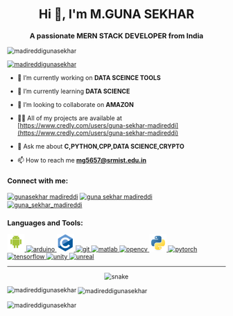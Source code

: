 <h1 align="center">Hi 👋, I'm M.GUNA SEKHAR</h1>
<h3 align="center">A passionate MERN STACK DEVELOPER from India</h3>

<p align="left"> <img src="https://komarev.com/ghpvc/?username=madireddigunasekhar&label=Profile%20views&color=0e75b6&style=flat" alt="madireddigunasekhar" /> </p>

<p align="left"> <a href="https://github.com/ryo-ma/github-profile-trophy"><img src="https://github-profile-trophy.vercel.app/?username=madireddigunasekhar" alt="madireddigunasekhar" /></a> </p>

- 🔭 I’m currently working on **DATA SCEINCE TOOLS**

- 🌱 I’m currently learning **DATA SCIENCE**

- 👯 I’m looking to collaborate on **AMAZON**

- 👨‍💻 All of my projects are available at [https://www.credly.com/users/guna-sekhar-madireddi](https://www.credly.com/users/guna-sekhar-madireddi)

- 💬 Ask me about **C,PYTHON,CPP,DATA SCIENCE,CRYPTO**

- 📫 How to reach me **mg5657@srmist.edu.in**

<h3 align="left">Connect with me:</h3>
<p align="left">
<a href="https://linkedin.com/in/gunasekhar madireddi" target="blank"><img align="center" src="https://raw.githubusercontent.com/rahuldkjain/github-profile-readme-generator/master/src/images/icons/Social/linked-in-alt.svg" alt="gunasekhar madireddi" height="30" width="40" /></a>
<a href="https://fb.com/guna sekhar madireddi" target="blank"><img align="center" src="https://raw.githubusercontent.com/rahuldkjain/github-profile-readme-generator/master/src/images/icons/Social/facebook.svg" alt="guna sekhar madireddi" height="30" width="40" /></a>
<a href="https://instagram.com/guna_sekhar_madireddi" target="blank"><img align="center" src="https://raw.githubusercontent.com/rahuldkjain/github-profile-readme-generator/master/src/images/icons/Social/instagram.svg" alt="guna_sekhar_madireddi" height="30" width="40" /></a>
</p>


<h3 align="left">Languages and Tools:</h3>
<p align="left"> <a href="https://developer.android.com" target="_blank"> <img src="https://raw.githubusercontent.com/devicons/devicon/master/icons/android/android-original-wordmark.svg" alt="android" width="40" height="40"/> </a> <a href="https://www.arduino.cc/" target="_blank"> <img src="https://cdn.worldvectorlogo.com/logos/arduino-1.svg" alt="arduino" width="40" height="40"/> </a> <a href="https://www.cprogramming.com/" target="_blank"> <img src="https://raw.githubusercontent.com/devicons/devicon/master/icons/c/c-original.svg" alt="c" width="40" height="40"/> </a> <a href="https://git-scm.com/" target="_blank"> <img src="https://www.vectorlogo.zone/logos/git-scm/git-scm-icon.svg" alt="git" width="40" height="40"/> </a> <a href="https://www.mathworks.com/" target="_blank"> <img src="https://upload.wikimedia.org/wikipedia/commons/2/21/Matlab_Logo.png" alt="matlab" width="40" height="40"/> </a> <a href="https://opencv.org/" target="_blank"> <img src="https://www.vectorlogo.zone/logos/opencv/opencv-icon.svg" alt="opencv" width="40" height="40"/> </a> <a href="https://www.python.org" target="_blank"> <img src="https://raw.githubusercontent.com/devicons/devicon/master/icons/python/python-original.svg" alt="python" width="40" height="40"/> </a> <a href="https://pytorch.org/" target="_blank"> <img src="https://www.vectorlogo.zone/logos/pytorch/pytorch-icon.svg" alt="pytorch" width="40" height="40"/> </a> <a href="https://www.tensorflow.org" target="_blank"> <img src="https://www.vectorlogo.zone/logos/tensorflow/tensorflow-icon.svg" alt="tensorflow" width="40" height="40"/> </a> <a href="https://unity.com/" target="_blank"> <img src="https://www.vectorlogo.zone/logos/unity3d/unity3d-icon.svg" alt="unity" width="40" height="40"/> </a> <a href="https://unrealengine.com/" target="_blank"> <img src="https://raw.githubusercontent.com/kenangundogan/fontisto/036b7eca71aab1bef8e6a0518f7329f13ed62f6b/icons/svg/brand/unreal-engine.svg" alt="unreal" width="40" height="40"/> </a> </p>
<hr>

<p align="center">
  <img src="https://github.com/ishikkkkaaaa/ishikkkkaaaa/raw/output/github-contribution-grid-snake.svg" alt="snake"></center>
</p>
<p><img align="left" src="https://github-readme-stats.vercel.app/api/top-langs?username=madireddigunasekhar&show_icons=true&locale=en&layout=compact" alt="madireddigunasekhar" /></p>

<p>&nbsp;<img align="center" src="https://github-readme-stats.vercel.app/api?username=madireddigunasekhar&show_icons=true&locale=en" alt="madireddigunasekhar" /></p>

<p><img align="center" src="https://github-readme-streak-stats.herokuapp.com/?user=madireddigunasekhar&" alt="madireddigunasekhar" /></p>
